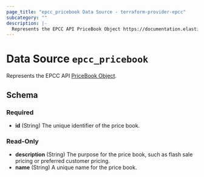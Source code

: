```yaml
---
page_title: "epcc_pricebook Data Source - terraform-provider-epcc"
subcategory: ""
description: |-
  Represents the EPCC API PriceBook Object https://documentation.elasticpath.com/commerce-cloud/docs/api/pcm/pricebooks/index.html#the-pricebook-object.
---
```


# Data Source `epcc_pricebook`

Represents the EPCC API [PriceBook Object](https://documentation.elasticpath.com/commerce-cloud/docs/api/pcm/pricebooks/index.html#the-pricebook-object).



<!-- schema generated by tfplugindocs -->
## Schema

### Required

- **id** (String) The unique identifier of the price book.

### Read-Only

- **description** (String) The purpose for the price book, such as flash sale pricing or preferred customer pricing.
- **name** (String) A unique name for the price book.

